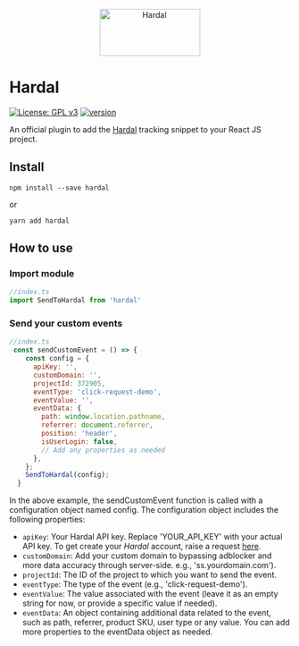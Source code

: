 <p align="center">
  <a href="https://usehardal.com/?utm_source=github&utm_medium=gatsby_plugin_logo" target="_blank">
    <img src="https://res.cloudinary.com/raufsamestone/image/upload/v1671398927/hardal/gj5urlgigxm9axbpp1oh.svg" alt="Hardal" width="180" height="84">
  </a>
</p>

# Hardal

[![License: GPL v3](https://img.shields.io/badge/License-GPLv3-blue.svg)](https://www.gnu.org/licenses/gpl-3.0) [![version](https://img.shields.io/badge/version-1.0.0-green.svg)](https://semver.org)

An official plugin to add the [Hardal](https://usehardal.com/) tracking snippet to your React JS project.

## Install

`npm install --save hardal`

or

`yarn add hardal`

## How to use

### Import module
```js
//index.ts
import SendToHardal from 'hardal'

```

### Send your custom events
```js
//index.ts
 const sendCustomEvent = () => {
    const config = {
      apiKey: '',
      customDomain: '',
      projectId: 372905,
      eventType: 'click-request-demo',
      eventValue: '',
      eventData: {
        path: window.location.pathname,
        referrer: document.referrer,
        position: 'header',
        isUserLogin: false,
        // Add any properties as needed
      },
    };
    SendToHardal(config);
  }
```
In the above example, the sendCustomEvent function is called with a configuration object named config. The configuration object includes the following properties:

- `apiKey`: Your Hardal API key. Replace 'YOUR_API_KEY' with your actual API key. To get create your *Hardal* account, raise a request [here](https://usehardal.com/).
- `customDomain`: Add your custom domain to bypassing adblocker and more data accuracy through server-side. e.g., 'ss.yourdomain.com').
- `projectId`: The ID of the project to which you want to send the event.
- `eventType`: The type of the event (e.g., 'click-request-demo').
- `eventValue`: The value associated with the event (leave it as an empty string for now, or provide a specific value if needed).
- `eventData`: An object containing additional data related to the event, such as path, referrer, product SKU, user type or any value. You can add more properties to the eventData object as needed.
